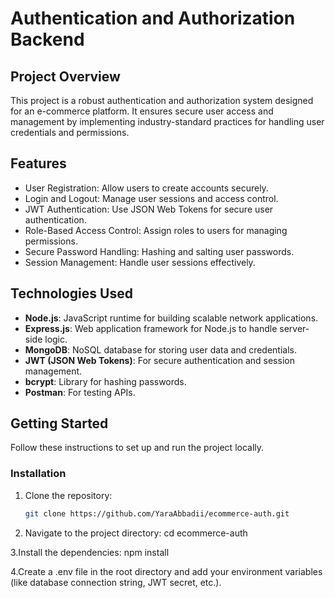 # Authentication and Authorization Backend

## Project Overview

This project is a robust authentication and authorization system designed for an e-commerce platform. It ensures secure user access and management by implementing industry-standard practices for handling user credentials and permissions.

## Features

- User Registration: Allow users to create accounts securely.
- Login and Logout: Manage user sessions and access control.
- JWT Authentication: Use JSON Web Tokens for secure user authentication.
- Role-Based Access Control: Assign roles to users for managing permissions.
- Secure Password Handling: Hashing and salting user passwords.
- Session Management: Handle user sessions effectively.

## Technologies Used

- **Node.js**: JavaScript runtime for building scalable network applications.
- **Express.js**: Web application framework for Node.js to handle server-side logic.
- **MongoDB**: NoSQL database for storing user data and credentials.
- **JWT (JSON Web Tokens)**: For secure authentication and session management.
- **bcrypt**: Library for hashing passwords.
- **Postman**: For testing APIs.

## Getting Started

Follow these instructions to set up and run the project locally.

### Installation

1. Clone the repository:

   ```bash
   git clone https://github.com/YaraAbbadii/ecommerce-auth.git

2. Navigate to the project directory:
cd ecommerce-auth
   
3.Install the dependencies:
npm install

4.Create a .env file in the root directory and add your environment variables (like database connection string, JWT secret, etc.).


